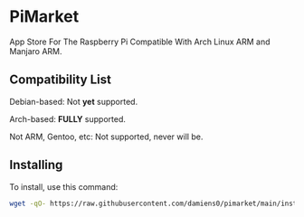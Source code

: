 # PiMarket
App Store For The Raspberry Pi Compatible With Arch Linux ARM and Manjaro ARM.
## Compatibility List
Debian-based: Not __yet__ supported.

Arch-based: __FULLY__ supported.

Not ARM, Gentoo, etc: Not supported, never will be.

## Installing
To install, use this command:

```bash
wget -qO- https://raw.githubusercontent.com/damiens0/pimarket/main/install | bash
```

